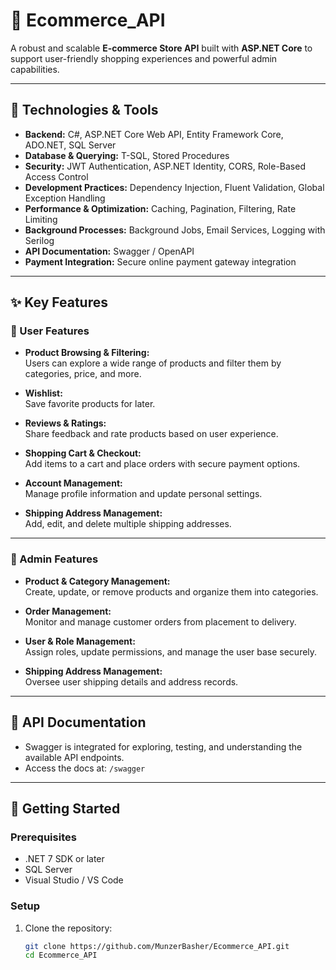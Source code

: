 # 🛒 Ecommerce_API

A robust and scalable **E-commerce Store API** built with **ASP.NET Core** to support user-friendly shopping experiences and powerful admin capabilities.

---

## 🔧 Technologies & Tools

- **Backend:** C#, ASP.NET Core Web API, Entity Framework Core, ADO.NET, SQL Server  
- **Database & Querying:** T-SQL, Stored Procedures  
- **Security:** JWT Authentication, ASP.NET Identity, CORS, Role-Based Access Control  
- **Development Practices:** Dependency Injection, Fluent Validation, Global Exception Handling  
- **Performance & Optimization:** Caching, Pagination, Filtering, Rate Limiting  
- **Background Processes:** Background Jobs, Email Services, Logging with Serilog  
- **API Documentation:** Swagger / OpenAPI  
- **Payment Integration:** Secure online payment gateway integration  

---

## ✨ Key Features

### 🔹 User Features

- **Product Browsing & Filtering:**  
  Users can explore a wide range of products and filter them by categories, price, and more.

- **Wishlist:**  
  Save favorite products for later.

- **Reviews & Ratings:**  
  Share feedback and rate products based on user experience.

- **Shopping Cart & Checkout:**  
  Add items to a cart and place orders with secure payment options.

- **Account Management:**  
  Manage profile information and update personal settings.

- **Shipping Address Management:**  
  Add, edit, and delete multiple shipping addresses.

---

### 🔹 Admin Features

- **Product & Category Management:**  
  Create, update, or remove products and organize them into categories.

- **Order Management:**  
  Monitor and manage customer orders from placement to delivery.

- **User & Role Management:**  
  Assign roles, update permissions, and manage the user base securely.

- **Shipping Address Management:**  
  Oversee user shipping details and address records.

---

## 📄 API Documentation

- Swagger is integrated for exploring, testing, and understanding the available API endpoints.
- Access the docs at: `/swagger`

---

## 🚀 Getting Started

### Prerequisites

- .NET 7 SDK or later
- SQL Server
- Visual Studio / VS Code

### Setup

1. Clone the repository:
   ```bash
   git clone https://github.com/MunzerBasher/Ecommerce_API.git
   cd Ecommerce_API

